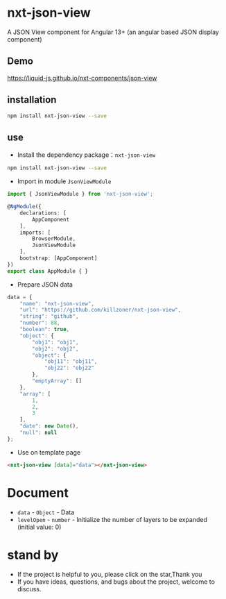 # nxt-json-view

A JSON View component for Angular 13+ (an angular based JSON display component)

## Demo

<https://liquid-js.github.io/nxt-components/json-view>

## installation

```sh
npm install nxt-json-view --save
```

## use

-   Install the dependency package：`nxt-json-view`

```sh
npm install nxt-json-view --save
```

-   Import in module `JsonViewModule`

```ts
import { JsonViewModule } from 'nxt-json-view';

@NgModule({
    declarations: [
        AppComponent
    ],
    imports: [
        BrowserModule,
        JsonViewModule
    ],
    bootstrap: [AppComponent]
})
export class AppModule { }
```

-   Prepare JSON data

```js
data = {
    "name": "nxt-json-view",
    "url": "https://github.com/killzoner/nxt-json-view",
    "string": "github",
    "number": 88,
    "boolean": true,
    "object": {
        "obj1": "obj1",
        "obj2": "obj2",
        "object": {
            "obj11": "obj11",
            "obj22": "obj22"
        },
        "emptyArray": []
    },
    "array": [
        1,
        2,
        3
    ],
    "date": new Date(),
    "null": null
};
```

-   Use on template page

```html
<nxt-json-view [data]="data"></nxt-json-view>
```

# Document

-   `data` - `Object` - Data
-   `levelOpen` - `number` - Initialize the number of layers to be expanded (initial value: 0)

# stand by

-   If the project is helpful to you, please click on the star,Thank you
-   If you have ideas, questions, and bugs about the project, welcome to discuss.
